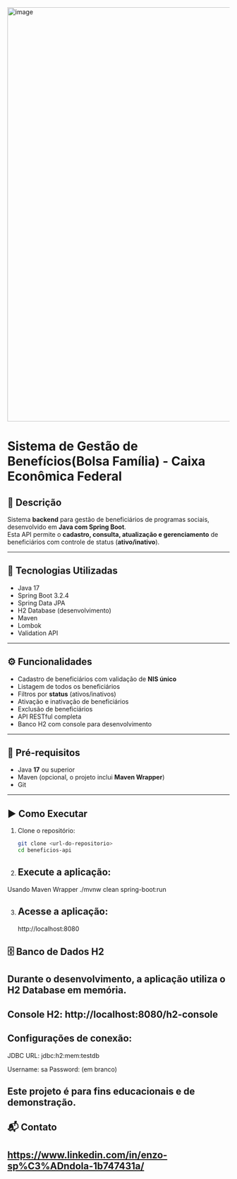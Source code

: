 <img width="1141" height="937" alt="image" src="https://github.com/user-attachments/assets/fcebdc07-8cf6-46db-b7a9-b4aaf8a0618c" />

# Sistema de Gestão de Benefícios(Bolsa Família) - Caixa Econômica Federal

## 📌 Descrição
Sistema **backend** para gestão de beneficiários de programas sociais, desenvolvido em **Java com Spring Boot**.  
Esta API permite o **cadastro, consulta, atualização e gerenciamento** de beneficiários com controle de status (**ativo/inativo**).

---

## 🚀 Tecnologias Utilizadas
- Java 17  
- Spring Boot 3.2.4  
- Spring Data JPA  
- H2 Database (desenvolvimento)  
- Maven  
- Lombok  
- Validation API  

---

## ⚙️ Funcionalidades
- Cadastro de beneficiários com validação de **NIS único**  
- Listagem de todos os beneficiários  
- Filtros por **status** (ativos/inativos)  
- Ativação e inativação de beneficiários  
- Exclusão de beneficiários  
- API RESTful completa  
- Banco H2 com console para desenvolvimento  

---

## 🔧 Pré-requisitos
- Java **17** ou superior  
- Maven (opcional, o projeto inclui **Maven Wrapper**)  
- Git  

---

## ▶️ Como Executar
1. Clone o repositório:
   ```bash
   git clone <url-do-repositorio>
   cd beneficios-api

2. ## Execute a aplicação:
Usando Maven Wrapper
  ./mvnw clean spring-boot:run

3. ## Acesse a aplicação:
   http://localhost:8080
## 🗄️ Banco de Dados H2

## Durante o desenvolvimento, a aplicação utiliza o H2 Database em memória.

## Console H2: http://localhost:8080/h2-console

## Configurações de conexão:

JDBC URL: jdbc:h2:mem:testdb

Username: sa
Password: (em branco)

## Este projeto é para fins educacionais e de demonstração.

## 📬 Contato
## https://www.linkedin.com/in/enzo-sp%C3%ADndola-1b747431a/
